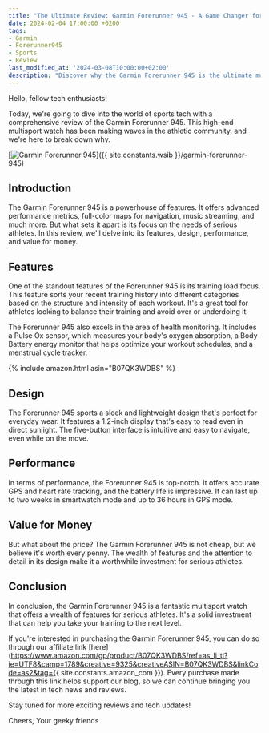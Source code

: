 ```yaml
---
title: "The Ultimate Review: Garmin Forerunner 945 - A Game Changer for Athletes"
date: 2024-02-04 17:00:00 +0200
tags:
- Garmin
- Forerunner945
- Sports
- Review
last_modified_at: '2024-03-08T10:00:00+02:00'
description: "Discover why the Garmin Forerunner 945 is the ultimate multisport watch for serious athletes. From advanced performance metrics to full-color maps, this review covers it all."
---
```


Hello, fellow tech enthusiasts!

Today, we're going to dive into the world of sports tech with a comprehensive review of the Garmin Forerunner 945. This high-end multisport watch has been making waves in the athletic community, and we're here to break down why.

[![Garmin Forerunner 945](https://i.imgur.com/4Fj2C76s.jpg)]({{ site.constants.wsib }}/garmin-forerunner-945)

## Introduction

The Garmin Forerunner 945 is a powerhouse of features. It offers advanced performance metrics, full-color maps for navigation, music streaming, and much more. But what sets it apart is its focus on the needs of serious athletes. In this review, we'll delve into its features, design, performance, and value for money.

## Features

One of the standout features of the Forerunner 945 is its training load focus. This feature sorts your recent training history into different categories based on the structure and intensity of each workout. It's a great tool for athletes looking to balance their training and avoid over or underdoing it.

The Forerunner 945 also excels in the area of health monitoring. It includes a Pulse Ox sensor, which measures your body's oxygen absorption, a Body Battery energy monitor that helps optimize your workout schedules, and a menstrual cycle tracker.

{% include amazon.html asin="B07QK3WDBS" %}

## Design

The Forerunner 945 sports a sleek and lightweight design that's perfect for everyday wear. It features a 1.2-inch display that's easy to read even in direct sunlight. The five-button interface is intuitive and easy to navigate, even while on the move.

## Performance

In terms of performance, the Forerunner 945 is top-notch. It offers accurate GPS and heart rate tracking, and the battery life is impressive. It can last up to two weeks in smartwatch mode and up to 36 hours in GPS mode.

## Value for Money

But what about the price? The Garmin Forerunner 945 is not cheap, but we believe it's worth every penny. The wealth of features and the attention to detail in its design make it a worthwhile investment for serious athletes.

## Conclusion

In conclusion, the Garmin Forerunner 945 is a fantastic multisport watch that offers a wealth of features for serious athletes. It's a solid investment that can help you take your training to the next level.

If you're interested in purchasing the Garmin Forerunner 945, you can do so through our affiliate link [here](https://www.amazon.com/gp/product/B07QK3WDBS/ref=as_li_tl?ie=UTF8&camp=1789&creative=9325&creativeASIN=B07QK3WDBS&linkCode=as2&tag={{ site.constants.amazon_com }}). Every purchase made through this link helps support our blog, so we can continue bringing you the latest in tech news and reviews.

Stay tuned for more exciting reviews and tech updates!

Cheers,
Your geeky friends
